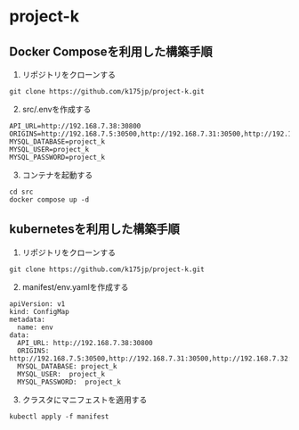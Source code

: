 # project-k

## Docker Composeを利用した構築手順
1. リポジトリをクローンする
```
git clone https://github.com/k175jp/project-k.git
```

2. src/.envを作成する
```
API_URL=http://192.168.7.38:30800
ORIGINS=http://192.168.7.5:30500,http://192.168.7.31:30500,http://192.168.7.32:30500,http://192.168.7.38:30500
MYSQL_DATABASE=project_k
MYSQL_USER=project_k
MYSQL_PASSWORD=project_k
```

3. コンテナを起動する
```
cd src
docker compose up -d
```
## kubernetesを利用した構築手順
1. リポジトリをクローンする
```
git clone https://github.com/k175jp/project-k.git
```

2. manifest/env.yamlを作成する
```
apiVersion: v1
kind: ConfigMap
metadata:
  name: env
data:
  API_URL: http://192.168.7.38:30800
  ORIGINS: http://192.168.7.5:30500,http://192.168.7.31:30500,http://192.168.7.32:30500,http://192.168.7.38:30500
  MYSQL_DATABASE: project_k
  MYSQL_USER:  project_k
  MYSQL_PASSWORD:  project_k
```

3. クラスタにマニフェストを適用する
```
kubectl apply -f manifest
```
